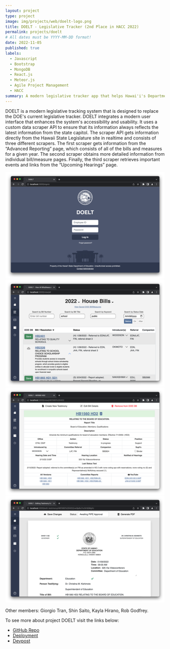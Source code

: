 ```yaml
---
layout: project
type: project
image: img/projects/web/doelt-logo.png
title: DOELT - Legislative Tracker (2nd Place in HACC 2022)
permalink: projects/doelt
# All dates must be YYYY-MM-DD format!
date: 2022-11-05
published: true
labels:
  - Javascript
  - Bootstrap
  - MongoDB
  - React.js
  - Meteor.js 
  - Agile Project Management
  - HACC
summary: A modern legislative tracker app that helps Hawai'i's Department of Education keep up with upcoming hearings and write testimonies more efficiently through custom built scrapers.
---
```


DOELT is a modern legislative tracking system that is designed to replace the DOE's current legislative tracker. DOELT integrates a modern user interface that enhances the system's accessibility and usability. It uses a custom data scraper API to ensure that its information always reflects the latest information from the state capitol. The scraper API gets information directly from the Hawaii State Legislature site in realtime and consists of three different scrapers. The first scraper gets information from the “Advanced Reporting” page, which consists of all of the bills and measures for a given year. The second scraper obtains more detailed information from individual bill/measure pages. Finally, the third scraper retrieves important events and links from the “Upcoming Hearings” page.

<div class="text-center p-4">
 <img width="700px" class="img-fluid"  src="../img/projects/web/doelt-landing.png">
 <img width="700px" class="img-fluid"  src="../img/projects/web/doelt-all-bills.png">
 <img width="700px" class="img-fluid"  src="../img/projects/web/doelt-bill-details.png">
 <img width="700px" class="img-fluid"  src="../img/projects/web/doelt-edit-testimony.png">
</div>
 
Other members: Giorgio Tran, Shin Saito, Kayla Hirano, Rob Godfrey.
 
 To see more about project DOELT visit the links below:
- [GitHub Repo](https://github.com/HACC2022/Cassiopeia)
- [Deployment](https://doelt-hawaii.xyz/)
- [Devpost](https://devpost.com/software/doelt)
 

 
 
